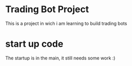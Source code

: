 # Trading Bot Project

This is a project in wich i am learning to build trading bots


# start up code

The startup is in the main, it still needs some work :)
